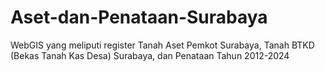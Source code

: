 # Aset-dan-Penataan-Surabaya
WebGIS yang meliputi register Tanah Aset Pemkot Surabaya, Tanah BTKD (Bekas Tanah Kas Desa) Surabaya, dan Penataan Tahun 2012-2024
